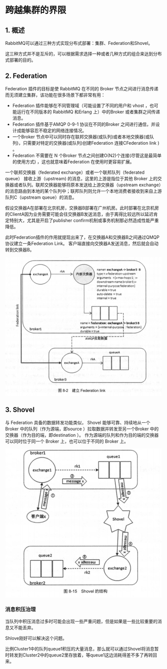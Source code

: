 # 跨越集群的界限

## 1. 概述

RabbitMQ可以通过三种方式实现分布式部署：集群、Federation和Shovel。

这三种方式并不是互斥的，可以根据需求选择一种或者几种方式的组合来达到分布式部署的目的。



## 2. Federation  

Federation 插件的目标是使 RabbitMQ 在不同的 Broker 节点之间进行消息传递而无须建立集群，该功能在很多场景下都非常有用：

- Federation 插件能够在不同管理域（可能设置了不同的用户和 vhost ，也可能运行在不同版本的 RabbitMQ 和Erlang 上）中的Broker 或者集群之间传递消息。
- Federation 插件基于AMQP 0-9-1 协议在不同的Broker 之间进行通信，并设计成能够容忍不稳定的网络连接情况。
- 一个Broker 节点中可以同时存在联邦交换器(或队列)或者本地交换器(或队列)，只需要对特定的交换器(或队列)创建Federation 连接CFederation link ) 。
- Federation 不需要在 N 个Broker 节点之间创建O(N2)个连接(尽管这是最简单的使用方式) ，这也就意味着Federation 在使用时更容易扩展。

一个联邦交换器（federated exchange）或者一个联邦队列（federated queue） 接收上游（upstream) 的消息，这里的上游是指位于其他 Broker 上的交换器或者队列。联邦交换器能够将原本发送给上游交换器（upstream exchange）的消息路由到本地的某个队列中；联邦队列则允许一个本地消费者接收到来自上游
 队列C（upstream queue）的消息。



假设交换器A在部署在北京机房，交换器B部署在广州机房。此时部署在北京机房的ClientA因为业务需要可能会往交换器B发送消息，由于离得比较远所以延迟肯定特别大，尤其是开启了publisher confirm机制或事务机制那必然造成性能严重降低。

此时Federation插件的作用就提现出来了，在交换器A和交换器B之间通过QMQP协议建立一条Federation Link。 客户端直接向交换器A发送消息，然后就会自动转到交换器B。

![](images/rabbitmq-federation.png)

## 3. Shovel

与 Federation 具备的数据转发功能类似， Shovel 能够可靠、持续地从一个Broker 中的队列（作为源端，即source ）拉取数据并转发至另一个Broker 中的交换器（作为目的端，即destination ）。
 作为源端的队列和作为目的端的交换器可以同时位于同一个 Broker 上，也可以位于不同的 Broker 上。

![](images/rabbitmq-shovel.png)



### 消息积压治理

当队列中积压消息过多时可能会出现一些严重问题，但是如果是一些比较重要的消息又不能丢弃。

Shlove刚好可以解决这个问题。

比例Cluster1中的队列queue1积压的大量消息，那么就可以通过Shovel将消息暂时转发到Cluster2中的queue2里存放着，等queue1这边消耗得差不多了再转回来。




